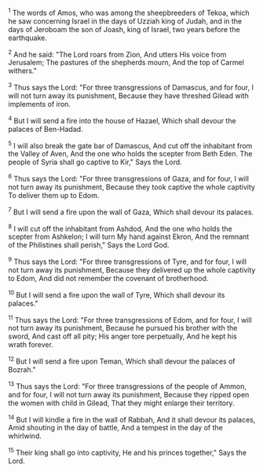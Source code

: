 <sup>1</sup> 
The words of Amos, who was among the sheepbreeders of Tekoa, which he saw concerning Israel in the days of Uzziah king of Judah, and in the days of Jeroboam the son of Joash, king of Israel, two years before the earthquake. 

<sup>2</sup> 
And he said: "The Lord roars from Zion, And utters His voice from Jerusalem; The pastures of the shepherds mourn, And the top of Carmel withers." 

<sup>3</sup> 
Thus says the Lord: "For three transgressions of Damascus, and for four, I will not turn away its punishment, Because they have threshed Gilead with implements of iron. 

<sup>4</sup> 
But I will send a fire into the house of Hazael, Which shall devour the palaces of Ben-Hadad. 

<sup>5</sup> 
I will also break the gate bar of Damascus, And cut off the inhabitant from the Valley of Aven, And the one who holds the scepter from Beth Eden. The people of Syria shall go captive to Kir," Says the Lord. 

<sup>6</sup> 
Thus says the Lord: "For three transgressions of Gaza, and for four, I will not turn away its punishment, Because they took captive the whole captivity To deliver them up to Edom. 

<sup>7</sup> 
But I will send a fire upon the wall of Gaza, Which shall devour its palaces. 

<sup>8</sup> 
I will cut off the inhabitant from Ashdod, And the one who holds the scepter from Ashkelon; I will turn My hand against Ekron, And the remnant of the Philistines shall perish," Says the Lord God. 

<sup>9</sup> 
Thus says the Lord: "For three transgressions of Tyre, and for four, I will not turn away its punishment, Because they delivered up the whole captivity to Edom, And did not remember the covenant of brotherhood. 

<sup>10</sup> 
But I will send a fire upon the wall of Tyre, Which shall devour its palaces." 

<sup>11</sup> 
Thus says the Lord: "For three transgressions of Edom, and for four, I will not turn away its punishment, Because he pursued his brother with the sword, And cast off all pity; His anger tore perpetually, And he kept his wrath forever. 

<sup>12</sup> 
But I will send a fire upon Teman, Which shall devour the palaces of Bozrah." 

<sup>13</sup> 
Thus says the Lord: "For three transgressions of the people of Ammon, and for four, I will not turn away its punishment, Because they ripped open the women with child in Gilead, That they might enlarge their territory. 

<sup>14</sup> 
But I will kindle a fire in the wall of Rabbah, And it shall devour its palaces, Amid shouting in the day of battle, And a tempest in the day of the whirlwind. 

<sup>15</sup> 
Their king shall go into captivity, He and his princes together," Says the Lord.